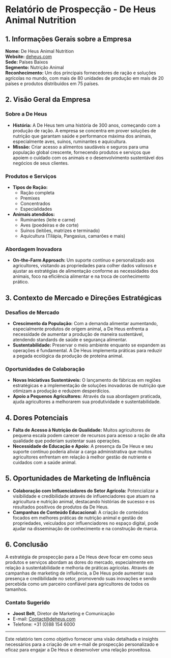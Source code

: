 # Relatório de Prospecção - De Heus Animal Nutrition

## 1. Informações Gerais sobre a Empresa
**Nome:** De Heus Animal Nutrition  
**Website:** [deheus.com](http://www.deheus.com)  
**Sede:** Países Baixos  
**Segmento:** Nutrição Animal  
**Reconhecimento:** Um dos principais fornecedores de ração e soluções agrícolas no mundo, com mais de 80 unidades de produção em mais de 20 países e produtos distribuídos em 75 países.

## 2. Visão Geral da Empresa

### Sobre a De Heus
- **História:** A De Heus tem uma história de 300 anos, começando com a produção de ração. A empresa se concentra em prover soluções de nutrição que garantam saúde e performance máxima dos animais, especialmente aves, suínos, ruminantes e aquicultura.
- **Missão:** Criar acesso a alimentos saudáveis e seguros para uma população global crescente, fornecendo produtos e serviços que apoiem o cuidado com os animais e o desenvolvimento sustentável dos negócios de seus clientes.

### Produtos e Serviços
- **Tipos de Ração:**
  - Ração completa
  - Premixes
  - Concentrados
  - Especialidades
- **Animais atendidos:**
  - Ruminantes (leite e carne)
  - Aves (poedeiras e de corte)
  - Suínos (leitões, matrizes e terminado)
  - Aquicultura (Tilápia, Pangasius, camarões e mais)

### Abordagem Inovadora
- **On-the-Farm Approach:** Um suporte contínuo e personalizado aos agricultores, visitando as propriedades para colher dados valiosos e ajustar as estratégias de alimentação conforme as necessidades dos animais, foco na eficiência alimentar e na troca de conhecimento prático.

## 3. Contexto de Mercado e Direções Estratégicas

### Desafios de Mercado
- **Crescimento da População:** Com a demanda alimentar aumentando, especialmente produtos de origem animal, a De Heus enfrenta a necessidade de aumentar a produção de maneira sustentável, atendendo standards de saúde e segurança alimentar.
- **Sustentabilidade:** Preservar o meio ambiente enquanto se expandem as operações é fundamental. A De Heus implementa práticas para reduzir a pegada ecológica da produção de proteína animal.

### Oportunidades de Colaboração
- **Novas Iniciativas Sustentáveis:** O lançamento de fábricas em regiões estratégicas e a implementação de soluções inovadoras de nutrição que otimizam a produção e reduzem desperdícios.
- **Apoio a Pequenos Agricultores:** Através da sua abordagem praticada, ajuda agricultores a melhorarem sua produtividade e sustentabilidade.

## 4. Dores Potenciais
- **Falta de Acesso à Nutrição de Qualidade:** Muitos agricultores de pequena escala podem carecer de recursos para acesso a ração de alta qualidade que poderiam sustentar suas operações.
- **Necessidade de Educação e Apoio:** A presença da De Heus e seu suporte contínuo poderia aliviar a carga administrativa que muitos agricultores enfrentam em relação à melhor gestão de nutriente e cuidados com a saúde animal.

## 5. Oportunidades de Marketing de Influência
- **Colaboração com Influenciadores do Setor Agrícola:** Potencializar a visibilidade e credibilidade através de influenciadores que atuam na agricultura e nutrição animal, destacando histórias de sucesso e os resultados positivos de produtos da De Heus.
- **Campanhas de Conteúdo Educacional:** A criação de conteúdos focados em melhores práticas de nutrição animal e gestão de propriedades, veiculados por influenciadores no espaço digital, pode ajudar na disseminação de conhecimento e na construção de marca.

## 6. Conclusão
A estratégia de prospecção para a De Heus deve focar em como seus produtos e serviços abordam as dores do mercado, especialmente em relação à sustentabilidade e melhoria de práticas agrícolas. Através de campanhas de marketing de influência, a De Heus pode aumentar sua presença e credibilidade no setor, promovendo suas inovações e sendo percebida como um parceiro confiável para agricultores de todos os tamanhos.

### Contato Sugerido
- **Joost Belt**, Diretor de Marketing e Comunicação  
- E-mail: [Contact@deheus.com](mailto:contact@deheus.com)  
- Telefone: +31 (0)88 154 6000

---

Este relatório tem como objetivo fornecer uma visão detalhada e insights necessários para a criação de um e-mail de prospecção personalizado e eficaz para engajar a De Heus e desenvolver uma relação proveitosa.